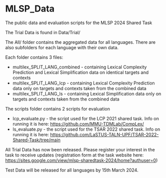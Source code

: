 # MLSP_Data

The public data and evaluation scripts for the MLSP 2024 Shared Task

The Trial Data is found in Data/Trial/

The All/ folder contains the aggregated data for all languages. There are also subfolders for each language with their own data.

Each folder contains 3 files:
 - multilex_SPLIT_LANG_combined - containing Lexical Complexity Prediction and Lexical Simplification data on identical targets and contexts
 - multilex_SPLIT_LANG_lcp - containing Lexical Complexity Prediction data only on targets and contexts taken from the combined data
 - multilex_SPLIT_LANG_ls - containing Lexical Simplification data only on targets and contexts taken from the combined data

The scripts folder contains 2 scripts for evaluation
 - lcp_evaluate.py - the script used for the LCP 2021 shared task. Info on running it is here: https://github.com/MMU-TDMLab/CompLex/
 - ls_evaluate.py - the script used for the TSAR 2022 shared task. Info on running it is here: https://github.com/LaSTUS-TALN-UPF/TSAR-2022-Shared-Task/tree/main

All Trial Data has now been released. Please register your interest in the task to receive updates (registration form at the task website here: https://sites.google.com/view/mlsp-sharedtask-2024/home?authuser=0)

Test Data will be released for all languages by 15th March 2024.
